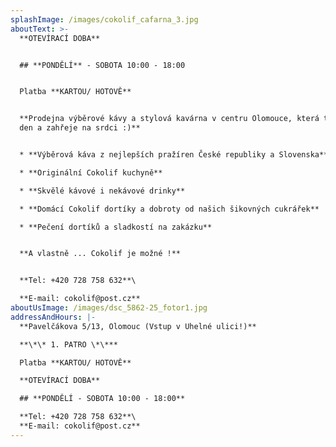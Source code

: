 ```yaml
---
splashImage: /images/cokolif_cafarna_3.jpg
aboutText: >-
  **OTEVÍRACÍ DOBA**


  ## **PONDĚLÍ** - SOBOTA 10:00 - 18:00


  Platba **KARTOU/ HOTOVĚ**


  **Prodejna výběrové kávy a stylová kavárna v centru Olomouce, která ti zlepší
  den a zahřeje na srdci :)**


  * **Výběrová káva z nejlepších pražíren České republiky a Slovenska** 

  * **Originální Cokolif kuchyně**

  * **Skvělé kávové i nekávové drinky**

  * **Domácí Cokolif dortíky a dobroty od našich šikovných cukrářek**

  * **Pečení dortíků a sladkostí na zakázku**


  **A vlastně ... Cokolif je možné !**


  **Tel: +420 728 758 632**\

  **E-mail: cokolif@post.cz**
aboutUsImage: /images/dsc_5862-25_fotor1.jpg
addressAndHours: |-
  **Pavelčákova 5/13, Olomouc (Vstup v Uhelné ulici!)**

  **\*\* 1. PATRO \*\***

  Platba **KARTOU/ HOTOVĚ**

  **OTEVÍRACÍ DOBA**

  ## **PONDĚLÍ - SOBOTA 10:00 - 18:00**

  **Tel: +420 728 758 632**\
  **E-mail: cokolif@post.cz**
---
```


